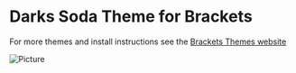 Darks Soda Theme for Brackets
=========

For more themes and install instructions see the [Brackets Themes website](http://brackets-themes.github.io/)

![Picture](https://github.com/malas34/dark-soda/blob/master/screenshot.png)

